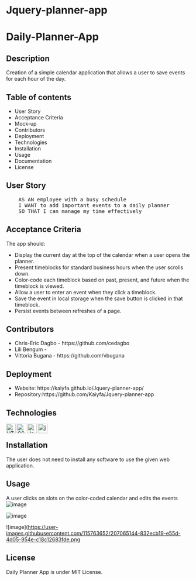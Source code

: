 # Jquery-planner-app
# Daily-Planner-App

## Description
Creation of a simple calendar application that allows a user to save events for each hour of the day.

## Table of contents
<ul>
    <li>User Story</li>
    <li>Acceptance Criteria</li>
    <li>Mock-up</li>
    <li>Contributors</li>
    <li>Deployment</li>
    <li>Technologies</li>
    <li>Installation</li>
    <li>Usage</li>
    <li>Documentation</li>
    <li>License</li>
</ul>

## User Story
<pre>
    AS AN employee with a busy schedule
    I WANT to add important events to a daily planner
    SO THAT I can manage my time effectively
</pre>

## Acceptance Criteria
The app should:
<ul>
    <li>Display the current day at the top of the calendar when a user opens the planner.</li>
    <li>Present timeblocks for standard business hours when the user scrolls down.</li>
    <li>Color-code each timeblock based on past, present, and future when the timeblock is viewed.</li>
    <li>Allow a user to enter an event when they click a timeblock.</li>
    <li>Save the event in local storage when the save button is clicked in that timeblock.</li>
    <li>Persist events between refreshes of a page.</li>
</ul>

## Contributors
<ul>
    <li>Chris-Eric Dagbo - https://github.com/cedagbo </li>
    <li>Lili Bengum - </li>
    <li>Vittoria Bugana - https://github.com/vbugana </li>
</ul>

## Deployment
<ul>
    <li>Website: https://kaiyfa.github.io/Jquery-planner-app/</li>
    <li>Repository:https://github.com/Kaiyfa/Jquery-planner-app </li>
</ul>

## Technologies
<img align="left" alt="HTML5" width="26px" src="https://cdn.jsdelivr.net/gh/devicons/devicon/icons/html5/html5-plain-wordmark.svg" />
<img align="left" alt="CSS3" width="26px" src="https://cdn.jsdelivr.net/gh/devicons/devicon/icons/css3/css3-plain-wordmark.svg" />
<img align="left" alt="JavaScript" width="26px" src="https://cdn.jsdelivr.net/gh/devicons/devicon/icons/javascript/javascript-original.svg" />
<img align="left" alt="jquery" width="26px" src="https://cdn.jsdelivr.net/gh/devicons/devicon/icons/jquery/jquery-plain-wordmark.svg" />
<br />

## Installation
The user does not need to install any software to use the given web application.

## Usage
A user clicks on slots on the color-coded calendar and edits the events
![image](https://user-images.githubusercontent.com/115763652/207065623-60ea1a71-1fe0-475a-a071-e22e4a510fbf.png)

![image](https://user-images.githubusercontent.com/115763652/207068884-cc287934-4b38-43e0-a94f-a4d45114b854.png)
          
 ![image](https://user-images.githubusercontent.com/115763652/207065144-832ecb19-e55d-4d05-954e-c18c12683fde.png


## License
Daily Planner App is under MIT License.

          
          

